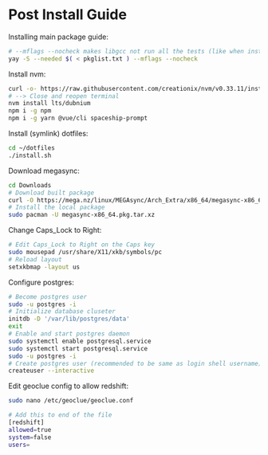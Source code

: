 # Post Install Guide

Installing main package guide:

```sh
# --mflags --nocheck makes libgcc not run all the tests (like when installing discord)
yay -S --needed $( < pkglist.txt ) --mflags --nocheck
```

Install nvm:

```sh
curl -o- https://raw.githubusercontent.com/creationix/nvm/v0.33.11/install.sh | zsh
# --> Close and reopen terminal
nvm install lts/dubnium
npm i -g npm
npm i -g yarn @vue/cli spaceship-prompt
```

Install (symlink) dotfiles:

```sh
cd ~/dotfiles
./install.sh
```

Download megasync:

```sh
cd Downloads
# Download built package
curl -O https://mega.nz/linux/MEGAsync/Arch_Extra/x86_64/megasync-x86_64.pkg.tar.xz
# Install the local package
sudo pacman -U megasync-x86_64.pkg.tar.xz
```

Change Caps_Lock to Right:

```sh
# Edit Caps_Lock to Right on the Caps key
sudo mousepad /usr/share/X11/xkb/symbols/pc
# Reload layout
setxkbmap -layout us
```

Configure postgres:

```sh
# Become postgres user
sudo -u postgres -i
# Initialize database cluseter
initdb -D '/var/lib/postgres/data'
exit
# Enable and start postgres daemon
sudo systemctl enable postgresql.service
sudo systemctl start postgresql.service
sudo -u postgres -i
# Create postgres user (recommended to be same as login shell username)
createuser --interactive
```

Edit geoclue config to allow redshift:

```sh
sudo nano /etc/geoclue/geoclue.conf

# Add this to end of the file
[redshift]
allowed=true
system=false
users=
```
